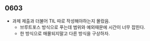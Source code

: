 ## 0603

- 과제 제출과 더불어 TIL 따로 작성해야하는지 몰랐음.
  - 브루트포스 방식으로 푸는데 범위와 예외때문에 시간이 너무 잡힌다.
  - 한 방식으로 매몰되지말고 다른 방식을 구상하자. 

